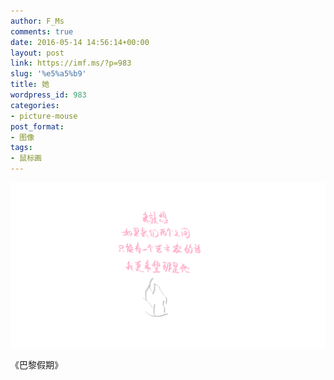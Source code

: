 ```yaml
---
author: F_Ms
comments: true
date: 2016-05-14 14:56:14+00:00
layout: post
link: https://imf.ms/?p=983
slug: '%e5%a5%b9'
title: 她
wordpress_id: 983
categories:
- picture-mouse
post_format:
- 图像
tags:
- 鼠标画
---
```


![我就想，如果我们之间只能有一个艺术家的话，我更希望那是他_20160514](/img/post/wp/2016/05/我就想，如果我们之间只能有一个艺术家的话，我更希望那是他_20160514.png)


《巴黎假期》
